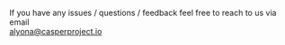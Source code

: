 If you have any issues / questions / feedback feel free to reach to us via email <br /> 
[alyona@casperproject.io](mailto://alyona@casperproject.io)